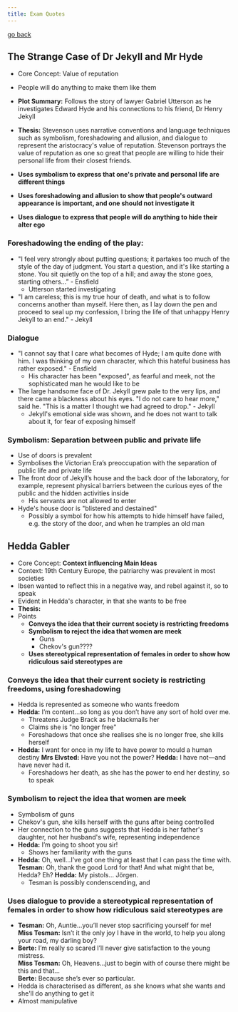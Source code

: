 ```yaml
---
title: Exam Quotes
---
```


[go back](11Subjects/11Literature.md)

## The Strange Case of Dr Jekyll and Mr Hyde 
- Core Concept: Value of reputation 
- People will do anything to make them like them
- **Plot Summary:** Follows the story of lawyer Gabriel Utterson as he investigates Edward Hyde and his connections to his friend, Dr Henry Jekyll
- **Thesis:** Stevenson uses narrative conventions and language techniques such as symbolism, foreshadowing and allusion, and dialogue to represent the aristocracy's value of reputation. Stevenson portrays the value of reputation as one so great that people are willing to hide their personal life from their closest friends.
  
- **Uses symbolism to express that one's private and personal life are different things**
- **Uses foreshadowing and allusion to show that people's outward appearance is important, and one should not investigate it**
- **Uses dialogue to express that people will do anything to hide their alter ego**

### Foreshadowing the ending of the play:
- "I feel very strongly about putting questions; it partakes too much of the style of the day of judgment. You start a question, and it's like starting a stone. You sit quietly on the top of a hill; and away the stone goes, starting others…” - Ensfield
	- Utterson started investigating
- "I am careless; this is my true hour of death, and what is to follow concerns another than myself. Here then, as I lay down the pen and proceed to seal up my confession, I bring the life of that unhappy Henry Jekyll to an end." - Jekyll

### Dialogue
- "I cannot say that I care what becomes of Hyde; I am quite done with him. I was thinking of my own character, which this hateful business has rather exposed." - Ensfield
	- His character has been "exposed", as fearful and meek, not the sophisticated man he would like to be
- The large handsome face of Dr. Jekyll grew pale to the very lips, and there came a blackness about his eyes. "I do not care to hear more," said he. "This is a matter I thought we had agreed to drop." - Jekyll
	- Jekyll's emotional side was shown, and he does not want to talk about it, for fear of exposing himself

### Symbolism: Separation between public and private life
- Use of doors is prevalent
- Symbolises the Victorian Era’s preoccupation with the separation of public life and private life
- The front door of Jekyll’s house and the back door of the laboratory, for example, represent physical barriers between the curious eyes of the public and the hidden activities inside
	- His servants are not allowed to enter
- Hyde's house door is "blistered and destained"
	- Possibly a symbol for how his attempts to hide himself have failed, e.g. the story of the door, and when he tramples an old man

## Hedda Gabler
- Core Concept: **Context influencing Main Ideas**
- Context: 19th Century Europe, the patriarchy was prevalent in most societies
- Ibsen wanted to reflect this in a negative way, and rebel against it, so to speak
- Evident in Hedda's character, in that she wants to be free
- **Thesis:** 
- Points
	- **Conveys the idea that their current society is restricting freedoms**
	- **Symbolism to reject the idea that women are meek**
		- Guns
		- Chekov's gun????
	-  **Uses stereotypical representation of females in order to show how ridiculous said stereotypes are**

### Conveys the idea that their current society is restricting freedoms, using foreshadowing
- Hedda is represented as someone who wants freedom
- **Hedda:** I’m content…so long as you don’t have any sort of hold over me.
	- Threatens Judge Brack as he blackmails her
	- Claims she is "no longer free"
	- Foreshadows that once she realises she is no longer free, she kills herself
- **Hedda:** I want for once in my life to have power to mould a human destiny 
  **Mrs Elvsted:** Have you not the power?
  **Hedda:** I have not—and have never had it.
	- Foreshadows her death, as she has the power to end her destiny, so to speak

### Symbolism to reject the idea that women are meek
- Symbolism of guns
- Chekov's gun, she kills herself with the guns after being controlled
- Her connection to the guns suggests that Hedda is her father's daughter, not her husband's wife, representing independence
- **Hedda:** I’m going to shoot you sir!
	- Shows her familiarity with the guns
- **Hedda:** Oh, well…I’ve got one thing at least that I can pass the time with.  
  **Tesman:** Oh, thank the good Lord for that! And what might that be, Hedda? Eh?  **Hedda:** My pistols… Jörgen. 
	- Tesman is possibly condenscending, and

### Uses dialogue to provide a stereotypical representation of females in order to show how ridiculous said stereotypes are
- **Tesman:** Oh, Auntie…you’ll never stop sacrificing yourself for me!  
  **Miss Tesman:** Isn’t it the only joy I have in the world, to help you along your road, my darling boy?
- **Berte:** I’m really so scared I’ll never give satisfaction to the young mistress.  
  **Miss Tesman:** Oh, Heavens…just to begin with of course there might be this and that…  
  **Berte:** Because she’s ever so particular.
- Hedda is characterised as different, as she knows what she wants and she'll do anything to get it
- Almost manipulative